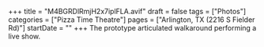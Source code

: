 +++
title = "M4BGRDlRmjH2x7iplFLA.avif"
draft = false
tags = ["Photos"]
categories = ["Pizza Time Theatre"]
pages = ["Arlington, TX (2216 S Fielder Rd)"]
startDate = ""
+++
The prototype articulated walkaround performing a live show.
